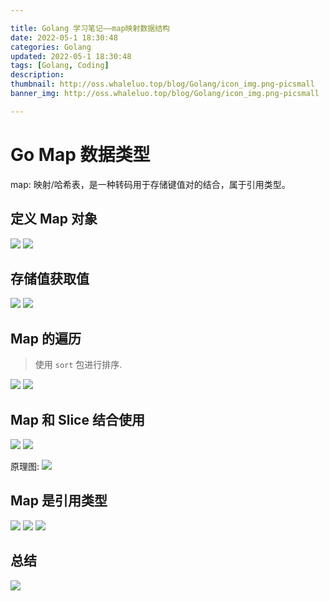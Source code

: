 ```yaml
---

title: Golang 学习笔记——map映射数据结构
date: 2022-05-1 18:30:48
categories: Golang
updated: 2022-05-1 18:30:48
tags: [Golang, Coding]
description:
thumbnail: http://oss.whaleluo.top/blog/Golang/icon_img.png-picsmall
banner_img: http://oss.whaleluo.top/blog/Golang/icon_img.png-picsmall

---
```


# Go Map 数据类型

map: 映射/哈希表，是一种转码用于存储键值对的结合，属于引用类型。

## 定义 Map 对象

![](http://oss.whaleluo.top/blog/Golang/map-1.png-picsmall)
![](http://oss.whaleluo.top/blog/Golang/20220424210757.png-picsmall)

## 存储值获取值

![](http://oss.whaleluo.top/blog/Golang/map-3.png-picsmall)
![](http://oss.whaleluo.top/blog/Golang/map-4.png-picsmall)

## Map 的遍历

> 使用 `sort` 包进行排序.

![](http://oss.whaleluo.top/blog/Golang/map-6.png-picsmall)
![](http://oss.whaleluo.top/blog/Golang/map-7.png-picsmall)

## Map 和 Slice 结合使用

![](http://oss.whaleluo.top/blog/Golang/map-8.png-picsmall)
![](http://oss.whaleluo.top/blog/Golang/map-9.png-picsmall)

原理图:
![](http://oss.whaleluo.top/blog/Golang/mapWithSlice.png-picsmall)

## Map 是引用类型

![](http://oss.whaleluo.top/blog/Golang/map-12.png-picsmall)
![](http://oss.whaleluo.top/blog/Golang/map-10.png-picsmall)
![](http://oss.whaleluo.top/blog/Golang/map-11.png-picsmall)

## 总结

![](http://oss.whaleluo.top/blog/Golang/map-5.png-picsmall)
